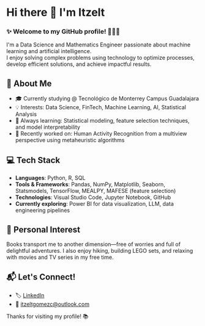 # Hi there 👋 I'm Itzelt 

### ✨ Welcome to my GitHub profile! 👩🏻‍💻  

I'm a Data Science and Mathematics Engineer passionate about machine learning and artificial intelligence.  
I enjoy solving complex problems using technology to optimize processes, develop efficient solutions, and achieve impactful results.


## 🧩 About Me
- 🎓 Currently studying @ Tecnológico de Monterrey Campus Guadalajara
- 💡 Interests: Data Science, FinTech, Machine Learning, AI, Statistical Analysis
- 🧠 Always learning: Statistical modeling, feature selection techniques, and model interpretability
- 🌱 Recently worked on: Human Activity Recognition from a multiview perspective using metaheuristic algorithms

## 💻 Tech Stack
- **Languages**: Python, R, SQL  
- **Tools & Frameworks**: Pandas, NumPy, Matplotlib, Seaborn, Statsmodels, TensorFlow, MEALPY, MAFESE (feature selection)  
- **Technologies**: Visual Studio Code, Jupyter Notebook, GitHub  
- **Currently exploring**: Power BI for data visualization, LLM, data engineering pipelines

## 📖 Personal Interest
Books transport me to another dimension—free of worries and full of delightful adventures.
I also enjoy hiking, building LEGO sets, and relaxing with movies and TV series in my free time.

## 📬 Let's Connect!
- 🏷️ [LinkedIn](https://www.linkedin.com/in/itzelt-gómez-24565026b)  
- 📧 itzeltgomezc@outlook.com

Thanks for visiting my profile! 📚
